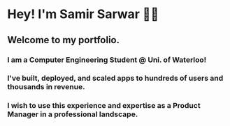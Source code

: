 # Hey! I'm Samir Sarwar 👋🏽

## Welcome to my portfolio.

### I am a Computer Engineering Student @ Uni. of Waterloo!

### I've built, deployed, and scaled apps to hundreds of users and thousands in revenue.

### I wish to use this experience and expertise as a Product Manager in a professional landscape.

